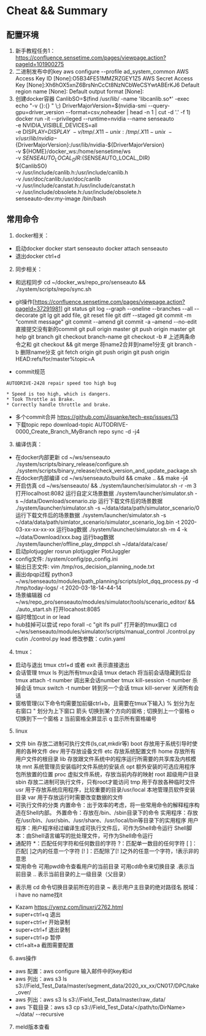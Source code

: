 # Cheat && Summary
## 配置环境
1. 新手教程任务1：https://confluence.sensetime.com/pages/viewpage.action?pageId=101900275
2. 二进制发布中的key
    aws configure --profile ad_system_common
    AWS Access Key ID [None]:O5B34FE51MMZRZGEY1Z5
    AWS Secret Access Key [None]:Xh6hOX5xnZ6BrsNnCcCt8NzNCbWeCSYwtABErKJ6
    Default region name [None]:
    Default output format [None]:
3. 创建docker容器
CanlibSO=$(find /usr/lib/ -name 'libcanlib.so*' -exec echo "-v {}:{} " \;)
DriverMajorVersion=$(nvidia-smi --query-gpu=driver_version --format=csv,noheader | head -n 1 | cut -d '.' -f 1)
docker run -it  --privileged --runtime=nvidia --name senseauto \
    -e NVIDIA_VISIBLE_DEVICES=all \
    -e DISPLAY=$DISPLAY \
    -v /tmp/.X11-unix:/tmp/.X11-unix \
    -v /usr/lib/nvidia-${DriverMajorVersion}:/usr/lib/nvidia-${DriverMajorVersion} \
    -v ${HOME}/docker_ws:/home/sensetime/ws \
    -v ${SENSEAUTO_LOCAL_DIR}:${SENSEAUTO_LOCAL_DIR} \
    ${CanlibSO} \
    -v /usr/include/canlib.h:/usr/include/canlib.h \
    -v /usr/doc/canlib:/usr/doc/canlib \
    -v /usr/include/canstat.h:/usr/include/canstat.h \
    -v /usr/include/obsolete.h:/usr/include/obsolete.h \
    senseauto-dev:my-image /bin/bash

## 常用命令
1. docker相关：
* 启动docker
docker start senseauto
docker attach senseauto
* 退出docker
ctrl+d

2. 同步相关：
* 和远程同步
cd ~/docker_ws/repo_pro/senseauto && ./system/scripts/repo/sync.sh

* git操作[https://confluence.sensetime.com/pages/viewpage.action?pageId=37291981]
git status
git log --graph --oneline --branches --all --decorate
git lg
git add file, git reset file
git diff --staged
git commit -m "commit message"
git commit --amend
git commit -a –amend --no-edit 直接提交没有新的commit
git pull origin master
git push origin master
git help
git branch <name>
git checkout branch-name
git checkout -b <name> # 上述两条命令之和
git checkout <name> && git merge <name2> 将name2合并到name1分支
git branch -b <name> 删除name分支
git fetch origin
git push origin <name>
git push origin HEAD:refs/for/master%topic=A

* commit规范
```
AUTODRIVE-2428 repair speed too high bug
 
* Speed is too high, which is dangers.
* Took Throttle as Brake.
* Correctly handle throttle and brake.
```
* 多个commit合并
https://github.com/Jisuanke/tech-exp/issues/13
* 下载topic
repo download-topic AUTODRIVE-0000_Create_Branch_MyBranch
repo sync -d -j4 

3. 编译仿真：
* 在docker内部更新
cd ~/ws/senseauto
./system/scripts/binary_release/configure.sh
./system/scripts/binary_release/check_version_and_update_package.sh
* 在docker内部编译
cd ~/ws/senseauto/build && cmake .. && make -j4
* 开启仿真
cd ~/ws/senseauto/ && ./system/launcher/simulator.sh -r -m 3
打开localhost:8082
运行自定义场景数据 ./system/launcher/simulator.sh  -s ~/data/Download/scenario.zip
运行下载文件后的场景数据 ./system/launcher/simulator.sh  -s ~/data/data/path/simulator_scenario/0
运行下载文件后的场景数据 ./system/launcher/simulator.sh  -s ~/data/data/path/simlator_scenario/simulator_scenario_log.bin -t 2020-03-xx-xx-xx-xx
运行bag数据 ./system/launcher/simulator.sh -m 4 -k ~/data/Download/xxx.bag
运行bag数据 ./system/launcher/offline_play_dmppcl.sh ~/data/data/case/
* 启动plotjuggler
rosrun plotjuggler PlotJuggler
* config文件:
/system/config/pp_config.ini
* 输出日志文件:
vim /tmp/ros_decision_planning_node.txt 
* 画出dpqp过程
python3 ~/ws/senseauto/modules/path_planning/scripts/plot_dqq_process.py -d /tmp/today-logs/ -t 2020-03-18-14-44-14
* 场景编辑器
cd ~/ws/repo_pro/senseauto/modules/simulator/tools/scenario_editor/ && ./auto_start.sh
打开locahost:8085
* 临时增加cut in or lead
* hub挂掉可以尝试
repo forall -c "git lfs pull"
打开新的tmux窗口
cd ~/ws/senseauto/modules/simulator/scripts/manual_control
./control.py cutin
./control.py lead
修改参数：cutin.yaml

4. tmux：
* 启动与退出
tmux
ctrl+d 或者 exit 表示直接退出
* 会话管理
tmux ls 列出所有tmux会话
tmux detach 将当前会话隐藏到后台
tmux attach -t number 调出来会话number
tmux kill-session -t number 杀掉会话
tmux switch -t number 转到另一个会话
tmux kill-server 关闭所有会话
* 窗格管理(以下命令均需要加前缀ctrl+b，且需要在tmux下输入)
% 划分为左右窗口
" 划分为上下窗口
箭头 切换到某个方向的窗格
; 切换到上一个窗格
o 切换到下一个窗格
z 当前窗格全屏显示
q 显示所有窗格编号

5. linux
* 文件
bin 存放二进制可执行文件(ls,cat,mkdir等)
boot 存放用于系统引导时使用的各种文件
dev 用于存放设备文件
etc 存放系统配置文件
home 存放所有用户文件的根目录
lib 存放跟文件系统中的程序运行所需要的共享库及内核模块
mnt 系统管理员安装临时文件系统的安装点
opt 额外安装的可选应用程序包所放置的位置
proc 虚拟文件系统，存放当前内存的映射
root 超级用户目录
sbin 存放二进制可执行文件，只有root才能访问
tmp 用于存放各种临时文件
usr 用于存放系统应用程序，比较重要的目录/usr/local 本地管理员软件安装目录
var 用于存放运行时需要改变数据的文件
* 可执行文件的分类
内置命令：出于效率的考虑，将一些常用命令的解释程序构造在Shell内部。
外置命令：存放在/bin、/sbin目录下的命令
实用程序：存放在/usr/bin、/usr/sbin、/usr/share、/usr/local/bin等目录下的实用程序
用户程序：用户程序经过编译生成可执行文件后，可作为Shell命令运行
Shell脚本：由Shell语言编写的批处理文件，可作为Shell命令运行
* 通配符
*：匹配任何字符和任何数目的字符
?：匹配单一数目的任何字符
[ ]：匹配[ ]之内的任意一个字符
[! ]：匹配除了[! ]之外的任意一个字符，!表示非的意思
* 常用命令
可用pwd命令查看用户的当前目录
可用cd命令来切换目录
.表示当前目录
.. 表示当前目录的上一级目录（父目录）
- 表示用 cd 命令切换目录前所在的目录
~ 表示用户主目录的绝对路径名
脱域：i have no name找it

* Kazam
https://ywnz.com/linuxrj/2762.html
* super+ctrl+q 退出
* super+ctrl+r 开始录制
* super+ctrl+f 退出录制
* super+ctrl+p 暂停
* ctrl+alt+a 截图需要配置

6. aws操作
* aws 配置：aws configure 输入邮件中的key和id
* aws 列出：aws s3 ls s3://Field_Test_Data/master/segment_data/2020_xx_xx/CN017/DPC/take_over/
* aws 列出：aws s3 ls s3://Field_Test_Data/master/raw_data/
* aws 下载目录：aws s3 cp s3://Field_Test_Data/</path/to/DirName> ~/data/ --recursive

7. meld版本查看